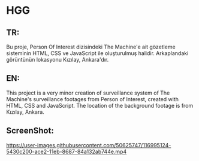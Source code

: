 # HGG

## TR:
Bu proje, Person Of Interest dizisindeki The Machine'e ait gözetleme sisteminin HTML, CSS ve JavaScript ile oluşturulmuş halidir. Arkaplandaki görüntünün lokasyonu Kızılay, Ankara'dır.

## EN:
This project is a very minor creation of surveillance system of The Machine's surveillance footages from Person of Interest, created with HTML, CSS and JavaScript. The location of the background footage is from Kızılay, Ankara.

## ScreenShot:

https://user-images.githubusercontent.com/50625747/116995124-5430c200-ace2-11eb-8687-84a132ab744e.mp4

